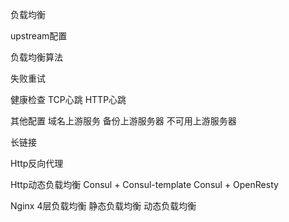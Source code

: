 负载均衡

upstream配置

负载均衡算法

失败重试

健康检查
    TCP心跳
    HTTP心跳

其他配置
    域名上游服务
    备份上游服务器
    不可用上游服务器

长链接

Http反向代理

Http动态负载均衡
    Consul + Consul-template
    Consul + OpenResty

Nginx 4层负载均衡
    静态负载均衡
    动态负载均衡
